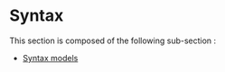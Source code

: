 # Syntax

This section is composed of the following sub-section :

* [Syntax models](references#Syntaxmodels)


